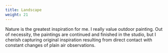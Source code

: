 ```yaml
---
title: Landscape
weight: 21
---
```


Nature is the greatest inspiration for me. I really value outdoor painting. Out of necessity, the paintings are continued and finished in the studio, but I cherish capturing original inspiration resulting from direct contact with constant changes of plain air observations.
